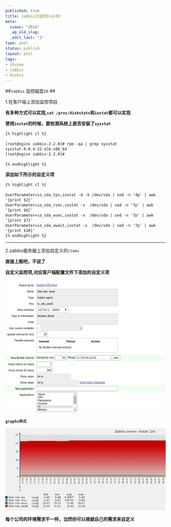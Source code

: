 ```yaml
--- 
published: true
title: zabbix之监控DiskIO
meta: 
  views: "2014"
  _wp_old_slug: 
  _edit_last: "1"
type: post
status: publish
layout: post
tags: 
- zhuima
- zabbix
- diskio
---
```


##`zabbix` 监控磁盘`IO` ##

<!-- more -->

1.在客户端上添加监控项目

**有多种方式可以实现,`cat /proc/diskstats`和`iostat`都可以实现**

**使用`iostat`的时候，要检测系统上是否安装了`sysstat`**

    {% highlight cl %}

    [root@nginx zabbix-2.2.0]# rpm -qa | grep sysstat
    sysstat-9.0.4-22.el6.x86_64
    [root@nginx zabbix-2.2.0]# 

    {% endhighlight %}
    
**添加如下所示的自定义项**

    {% highlight cl %}

    UserParameter=io_sda_tps,iostat -d -k /dev/sda | sed -n '4p' | awk '{print $2}'
    UserParameter=io_sda_rsec,iostat -x  /dev/sda | sed -n '7p' | awk '{print $6}'
    UserParameter=io_sda_wsec,iostat -x  /dev/sda | sed -n '7p' | awk '{print $7}'
    UserParameter=io_sda_await,iostat -x  /dev/sda | sed -n '7p' | awk '{print $10}'
    {% endhighlight %}
     
_______________________________________________

2.zabbix服务器上添加自定义的`items`

**直接上图吧，不说了**

**自定义监控项,对应客户端配置文件下添加的自定义项**

<img src="/images/disk_io.png" alt="Sanjose" class="img-center" />

**`graphs样式`**

<img src="/images/disk_graphs.png" alt="Sanjose" class="img-center" />




**每个公司的环境需求不一样，当然你可以根据自己的需求来自定义**
